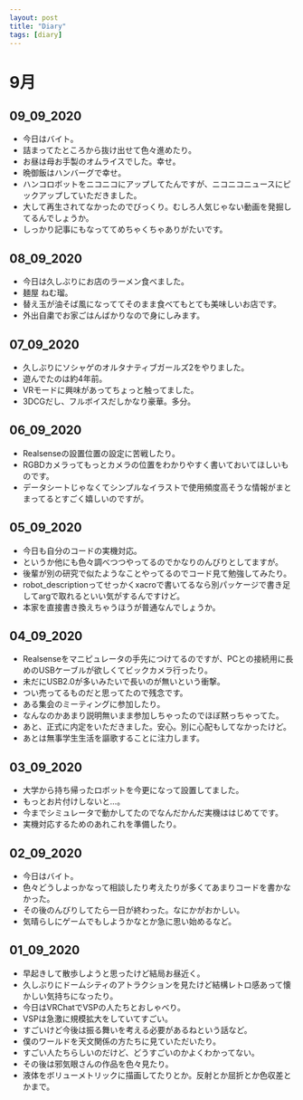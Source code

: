 ```yaml
---
layout: post
title: "Diary"
tags: [diary]
---
```


# 9月
## 09_09_2020
* 今日はバイト。
* 詰まってたところから抜け出せて色々進めたり。
* お昼は母お手製のオムライスでした。幸せ。
* 晩御飯はハンバーグで幸せ。
* ハンコロボットをニコニコにアップしてたんですが、ニコニコニュースにピックアップしていただきました。
* 大して再生されてなかったのでびっくり。むしろ人気じゃない動画を発掘してるんでしょうか。
* しっかり記事にもなっててめちゃくちゃありがたいです。

## 08_09_2020
* 今日は久しぶりにお店のラーメン食べました。
* 麺屋 ねむ瑠。
* 替え玉が油そば風になっててそのまま食べてもとても美味しいお店です。
* 外出自粛でお家ごはんばかりなので身にしみます。

## 07_09_2020
* 久しぶりにソシャゲのオルタナティブガールズ2をやりました。
* 遊んでたのは約4年前。
* VRモードに興味があってちょっと触ってました。
* 3DCGだし、フルボイスだしかなり豪華。多分。

## 06_09_2020
* Realsenseの設置位置の設定に苦戦したり。
* RGBDカメラってもっとカメラの位置をわかりやすく書いておいてほしいものです。
* データシートじゃなくてシンプルなイラストで使用頻度高そうな情報がまとまってるとすごく嬉しいのですが。

## 05_09_2020
* 今日も自分のコードの実機対応。
* というか他にも色々調べつつやってるのでかなりのんびりとしてますが。
* 後輩が別の研究で似たようなことやってるのでコード見て勉強してみたり。
* robot_descriptionってせっかくxacroで書いてるなら別パッケージで書き足してargで取れるといい気がするんですけど。
* 本家を直接書き換えちゃうほうが普通なんでしょうか。

## 04_09_2020
* Realsenseをマニピュレータの手先につけてるのですが、PCとの接続用に長めのUSBケーブルが欲しくてビックカメラ行ったり。
* 未だにUSB2.0が多いみたいで長いのが無いという衝撃。
* つい売ってるものだと思ってたので残念です。
* ある集会のミーティングに参加したり。
* なんなのかあまり説明無いまま参加しちゃったのでほぼ黙っちゃってた。
* あと、正式に内定をいただきました。安心。別に心配もしてなかったけど。
* あとは無事学生生活を謳歌することに注力します。

## 03_09_2020
* 大学から持ち帰ったロボットを今更になって設置してました。
* もっとお片付けしないと…。
* 今までシミュレータで動かしてたのでなんだかんだ実機ははじめてです。
* 実機対応するためのあれこれを準備したり。

## 02_09_2020
* 今日はバイト。
* 色々どうしよっかなって相談したり考えたりが多くてあまりコードを書かなかった。
* その後のんびりしてたら一日が終わった。なにかがおかしい。
* 気晴らしにゲームでもしようかなとか急に思い始めるなど。

## 01_09_2020
* 早起きして散歩しようと思ったけど結局お昼近く。
* 久しぶりにドームシティのアトラクションを見たけど結構レトロ感あって懐かしい気持ちになったり。
* 今日はVRChatでVSPの人たちとおしゃべり。
* VSPは急激に規模拡大をしていてすごい。
* すごいけど今後は振る舞いを考える必要があるねという話など。
* 僕のワールドを天文関係の方たちに見ていただいたり。
* すごい人たちらしいのだけど、どうすごいのかよくわかってない。
* その後は邪気眼さんの作品を色々見たり。
* 液体をボリューメトリックに描画してたりとか。反射とか屈折とか色収差とかまで。
